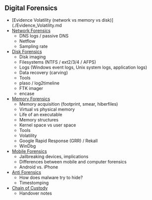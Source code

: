## Digital Forensics
 - [Evidence Volatility (network vs memory vs disk)](./Evidence_Volatility.md
 - [Network Forensics](./Network_Forensics.md)
	- DNS logs / passive DNS
	- Netflow
	- Sampling rate
 - [Disk Forensics](./Disk_Forensics.md)
	- Disk imaging
	- Filesystems (NTFS / ext2/3/4 / AFPS)
	- Logs (Windows event logs, Unix system logs, application logs)
	- Data recovery (carving)
	- Tools
	- plaso / log2timeline
	- FTK imager
	- encase
 - [Memory Forensics](./Memory_Forensics.md)
	- Memory acquisition (footprint, smear, hiberfiles)
	- Virtual vs physical memory
	- Life of an executable
	- Memory structures
	- Kernel space vs user space
	- Tools
	- Volatility
	- Google Rapid Response (GRR) / Rekall
	- WinDbg
  - [Mobile Forensics](./Mobile_Forensics.md)
	- Jailbreaking devices, implications
	- Differences between mobile and computer forensics
	- Android vs. iPhone
  - [Anti Forensics](./Anti_Forensics.md)
	- How does malware try to hide?
	- Timestomping
  - [Chain of Custody](./Chain_of_Custody.md)
  	- Handover notes 
